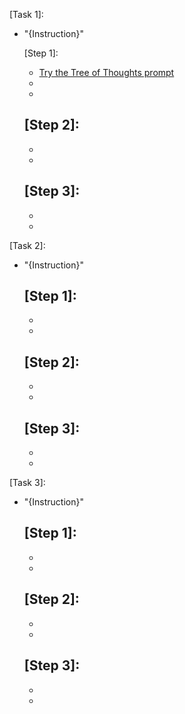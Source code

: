 [Assignment 1]:
"{Description}"

[Task 1]:
- "{Instruction}"

  [Step 1]:
  - [Try the Tree of Thoughts prompt](https://github.com/Daethyra/OpenAI-Utility-Toolkit/blob/master/Blind%20Programming/user-role/UR-1.MD#2-tree-of-thoughts--)
  -
  -

  [Step 2]:
  -
  -
  -

  [Step 3]:
  -
  -
  -

[Task 2]:
- "{Instruction}"

  [Step 1]:
  -
  -
  -

  [Step 2]:
  -
  -
  -

  [Step 3]:
  -
  -
  -

[Task 3]:
- "{Instruction}"

  [Step 1]:
  -
  -
  -

  [Step 2]:
  -
  -
  -

  [Step 3]:
  -
  -
  -
